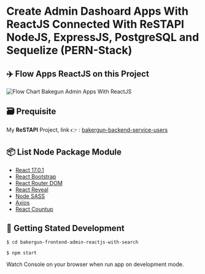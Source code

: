 # Create Admin Dashoard Apps With ReactJS Connected With ReSTAPI NodeJS, ExpressJS, PostgreSQL and Sequelize (PERN-Stack)

## ✈️ Flow Apps ReactJS on this Project

![Flow Chart Bakegun Admin Apps With ReactJS](https://res.cloudinary.com/dsv9w1ey3/image/upload/v1605956508/github-images/Flow_Chart_Bakergun_Admin_App_ReactJS_v61wdj.png)

## 🗃️ Prequisite

My **ReSTAPI** Project, link 👉️ : [bakergun-backend-service-users](https://github.com/sanengineer/bakergun-backend-service-users)

## 📦️ List Node Package Module

- [React 17.0.1](https://reactjs.org)
- [React Bootstrap](https://github.com/react-bootstrap/react-bootstrap)
- [React Router DOM](https://github.com/ReactTraining/react-router)
- [React Reveal](https://github.com/rnosov/react-reveal)
- [Node SASS](https://github.com/sass/node-sass)
- [Axios](https://github.com/axios/axios)
- [React Countup](https://github.com/glennreyes/react-countup)

## 🚀️ Getting Stated Development

    $ cd bakergun-frontend-admin-reactjs-with-search

    $ npm start

Watch Console on your browser when run app on development mode.
